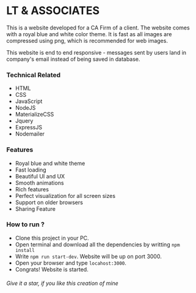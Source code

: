 # LT & ASSOCIATES

This is a website developed for a CA Firm of a client. The website comes with a royal blue and white color theme. It is  fast as all images are compressed using png, which is recommended for web images. 

This website is end to end responsive - messages sent by users land in company's email instead of being saved in database.

### Technical Related

* HTML
* CSS
* JavaScript
* NodeJS
* MaterializeCSS
* Jquery
* ExpressJS
* Nodemailer

### Features

* Royal blue and white theme
* Fast loading
* Beautiful UI and UX
* Smooth animations
* Rich features
* Perfect visualization for all screen sizes
* Support on older browsers
* Sharing Feature

### How to run ?

* Clone this project in your PC. 
* Open terminal and download all the dependencies by writting ```npm install``` 
* Write ```npm run start-dev```. Website will be up on port 3000.
* Open your browser and type ```locahost:3000```. 
* Congrats! Website is started.

###### Give it a star, if you like this creation of mine
